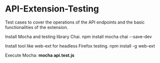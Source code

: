 # API-Extension-Testing
Test cases to cover the operations of the API endpoints and the basic functionalities of the extension.

Install Mocha and testing library Chai.
  npm install mocha chai --save-dev

 Install tool like web-ext for headless Firefox testing.
  npm install -g web-ext

 Execute Mocha:
 <strong> mocha api.test.js </strong>
